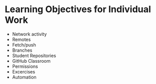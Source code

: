 # Learning Objectives for Individual Work

* Network activity
* Remotes
* Fetch/push
* Branches
* Student Repositories
* GitHub Classroom
* Permissions
* Excercises
* Automation
